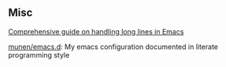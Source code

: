 





## Misc

[Comprehensive guide on handling long lines in Emacs](https://200ok.ch/posts/2020-09-29_comprehensive_guide_on_handling_long_lines_in_emacs.html)

[munen/emacs.d](https://github.com/munen/emacs.d): My emacs configuration documented in literate programming style

